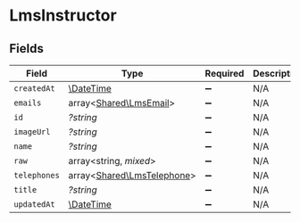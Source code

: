 # LmsInstructor


## Fields

| Field                                                             | Type                                                              | Required                                                          | Description                                                       |
| ----------------------------------------------------------------- | ----------------------------------------------------------------- | ----------------------------------------------------------------- | ----------------------------------------------------------------- |
| `createdAt`                                                       | [\DateTime](https://www.php.net/manual/en/class.datetime.php)     | :heavy_minus_sign:                                                | N/A                                                               |
| `emails`                                                          | array<[Shared\LmsEmail](../../Models/Shared/LmsEmail.md)>         | :heavy_minus_sign:                                                | N/A                                                               |
| `id`                                                              | *?string*                                                         | :heavy_minus_sign:                                                | N/A                                                               |
| `imageUrl`                                                        | *?string*                                                         | :heavy_minus_sign:                                                | N/A                                                               |
| `name`                                                            | *?string*                                                         | :heavy_minus_sign:                                                | N/A                                                               |
| `raw`                                                             | array<string, *mixed*>                                            | :heavy_minus_sign:                                                | N/A                                                               |
| `telephones`                                                      | array<[Shared\LmsTelephone](../../Models/Shared/LmsTelephone.md)> | :heavy_minus_sign:                                                | N/A                                                               |
| `title`                                                           | *?string*                                                         | :heavy_minus_sign:                                                | N/A                                                               |
| `updatedAt`                                                       | [\DateTime](https://www.php.net/manual/en/class.datetime.php)     | :heavy_minus_sign:                                                | N/A                                                               |